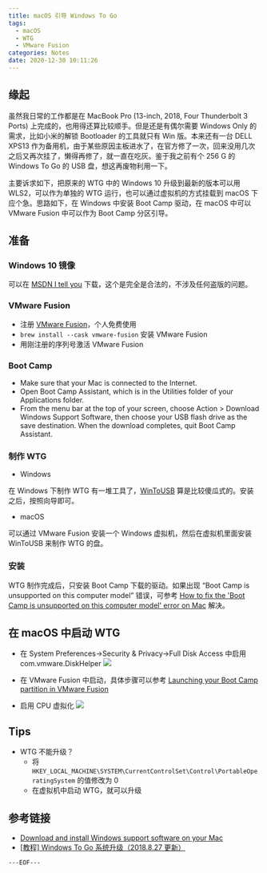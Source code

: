 ```yaml
---
title: macOS 引导 Windows To Go
tags:
  - macOS
  - WTG
  - VMware Fusion
categories: Notes
date: 2020-12-30 10:11:26
---
```


## 缘起

虽然我日常的工作都是在 MacBook Pro (13-inch, 2018, Four Thunderbolt 3 Ports) 上完成的，也用得还算比较顺手。但是还是有偶尔需要 Windows Only 的需求，比如小米的解锁 Bootloader 的工具就只有 Win 版。本来还有一台 DELL XPS13 作为备用机，由于某些原因主板进水了，在官方修了一次，回来没用几次之后又再次挂了，懒得再修了，就一直在吃灰。鉴于我之前有个 256 G 的 Windows To Go 的 USB 盘，想这再废物利用一下。

主要诉求如下，把原来的 WTG 中的 Windows 10 升级到最新的版本可以用 WLS2，可以作为单独的 WTG 运行，也可以通过虚拟机的方式挂载到 macOS 下应个急。思路如下，在 Windows 中安装 Boot Camp 驱动，在 macOS 中可以 VMware Fusion 中可以作为 Boot Camp 分区引导。

## 准备

### Windows 10 镜像

可以在 [MSDN I tell you](https://msdn.itellyou.cn/) 下载，这个是完全是合法的，不涉及任何盗版的问题。

### VMware Fusion

- 注册 [VMware Fusion](https://www.vmware.com/products/fusion.html)，个人免费使用
- `brew install --cask vmware-fusion` 安装 VMware Fusion
- 用刚注册的序列号激活 VMware Fusion

### Boot Camp
- Make sure that your Mac is connected to the Internet.
- Open Boot Camp Assistant, which is in the Utilities folder of your Applications folder.
- From the menu bar at the top of your screen, choose Action > Download Windows Support Software, then choose your USB flash drive as the save destination. When the download completes, quit Boot Camp Assistant.

### 制作 WTG

- Windows

在 Windows 下制作 WTG 有一堆工具了，[WinToUSB](https://www.easyuefi.com/wintousb/) 算是比较傻瓜式的。安装之后，按照向导即可。

- macOS

可以通过 VMware Fusion 安装一个 Windows 虚拟机，然后在虚拟机里面安装 WinToUSB 来制作 WTG 的盘。

### 安装

WTG 制作完成后，只安装 Boot Camp 下载的驱动。如果出现 “Boot Camp is unsupported on this computer model” 错误，可参考 [How to fix the 'Boot Camp is unsupported on this computer model' error on Mac](https://www.imore.com/how-fix-boot-camp-unsupported-computer-model-error) 解决。


## 在 macOS 中启动 WTG
- 在 System Preferences->Security & Privacy->Full Disk Access 中启用 com.vmware.DiskHelper
  ![](1.png)

- 在 VMware Fusion 中启动，具体步骤可以参考 [Launching your Boot Camp partition in VMware Fusion](https://kb.vmware.com/s/article/1014618)

- 启用 CPU 虚拟化
  ![](2.png)

## Tips

- WTG 不能升级？
  - 将 `HKEY_LOCAL_MACHINE\SYSTEM\CurrentControlSet\Control\PortableOperatingSystem` 的值修改为 0
  - 在虚拟机中启动 WTG，就可以升级

## 参考链接
- [Download and install Windows support software on your Mac](https://support.apple.com/en-us/HT204923)
- [[教程] Windows To Go 系统升级（2018.8.27 更新）](https://bbs.luobotou.org/thread-12414-1-1.html)

`---EOF---`